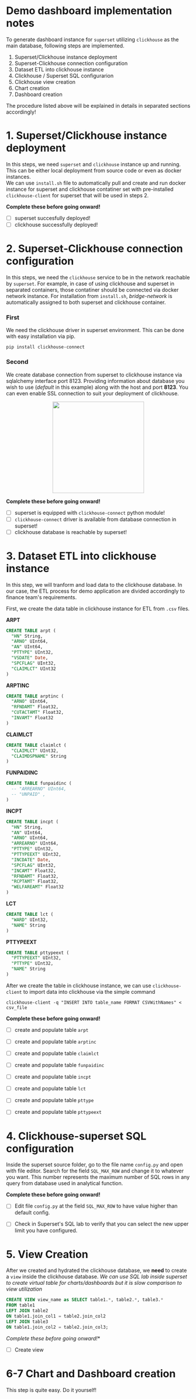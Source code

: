 # Demo dashboard implementation notes
To generate dashboard instance for `superset` utilizing `clickhouse` as the main database, following steps are implemented.  
1. Superset/Clickhouse instance deployment
2. Superset-Clickhouse connection configuration
3. Dataset ETL into clickhouse instance
4. Clickhouse / Superset SQL configurarion
5. Clickhouse view creation
6. Chart creation  
7. Dashboard creation

The procedure listed above will be explained in details in separated sections accordingly!

# 1. Superset/Clickhouse instance deployment
In this steps, we need `superset` and `clickhouse` instance up and running. This can be either local deployment from source code or even as docker instances.  
We can use `install.sh` file to automatically pull and create and run docker instance for superset and clickhouse contatiner set with pre-installed `clickhouse-client` for superset that will be used in steps 2.

**Complete these before going onward!**
- [ ] superset succesfully deployed!
- [ ] clickhouse successfully deployed!

# 2. Superset-Clickhouse connection configuration
In this steps, we need the `clickhouse` service to be in the network reachable by `superset`. For example, in case of using clickhouse and superset in separated containers, those contatiner should be connected via docker network instance. For installation from `install.sh`, *bridge-network* is automatically assigned to both superset and clickhouse container.

### First
We need the clickhouse driver in superset environment. This can be done with easy installation via pip.  
```
pip install clickhouse-connect
```

### Second 
We create database connection from superset to clickhouse instance via sqlalchemy interface port 8123. Providing information about database you wish to use (*default* in this example) along with the host and port **8123**. You can even enable SSL connection to suit your deployment of clickhouse.
<p align="center">
  <img src="./pics/connection-creation.png" width="250">
</p>

**Complete these before going onward!**
- [ ] superset is equipped with `clickhouse-connect` python module!
- [ ] `clickhouse-connect` driver is available from database connection in superset!
- [ ] clickhouse database is reachable by superset!

# 3. Dataset ETL into clickhouse instance
In this step, we will tranform and load data to the clickhouse database. In our case, the ETL process for demo application are divided accordingly to finance team's requirements.

First, we create the data table in clickhouse instance for ETL from `.csv` files.  

**ARPT**
```sql
CREATE TABLE arpt (
  "HN" String,
  "ARNO" UInt64,
  "AN" UInt64,
  "PTTYPE" UInt32,
  "VSDATE" Date,
  "SPCFLAG" UInt32,
  "CLAIMLCT" UInt32
)
```
**ARPTINC**
```sql
CREATE TABLE arptinc (
  "ARNO" UInt64,
  "RFNDAMT" Float32,
  "CUTACTAMT" Float32,
  "INVAMT" Float32
)
```

**CLAIMLCT**
```sql
CREATE TABLE claimlct (
  "CLAIMLCT" UInt32,
  "CLAIMDSPNAME" String
)
```

**FUNPAIDINC**
```sql
CREATE TABLE funpaidinc (
  -- "ARREARNO" UInt64,
  -- "UNPAID" ,
)
```

**INCPT**
```sql
CREATE TABLE incpt (
  "HN" String,
  "AN" UInt64,
  "ARNO" UInt64,
  "ARREARNO" UInt64,
  "PTTYPE" UInt32,
  "PTTYPEEXT" UInt32,
  "INCDATE" Date,
  "SPCFLAG" UInt32,
  "INCAMT" Float32,
  "RFNDAMT" Float32,
  "RCPTAMT" Float32,
  "WELFAREAMT" Float32
)
```

**LCT**
```sql
CREATE TABLE lct (
  "WARD" UInt32,
  "NAME" String
)
```

**PTTYPEEXT**
```sql
CREATE TABLE pttypeext (
  "PTTYPEEXT" UInt32,
  "PTTYPE" UInt32,
  "NAME" String
)
```

After we create the table in clickhouse instance, we can use `clickhouse-client` to import data into clickhouse via the simple command 
```shell
clickhouse-client -q "INSERT INTO table_name FORMAT CSVWithNames" < csv_file
```


**Complete these before going onward!**
- [ ] create and populate table `arpt`
- [ ] create and populate table `arptinc`
- [ ] create and populate table `claimlct`
- [ ] create and populate table `funpaidinc`
- [ ] create and populate table `incpt`
- [ ] create and populate table `lct`
- [ ] create and populate table `pttype`
- [ ] create and populate table `pttypeext`


# 4. Clickhouse-superset SQL configuration
Inside the superset source folder, go to the file name `config.py` and open with file editor. Search for the field `SQL_MAX_ROW` and change it to whatever you want. This number represents the maximum number of SQL rows in any query from database used in analytical function.

**Complete these before going onward!**
- [ ] Edit file `config.py` at the field `SQL_MAX_ROW` to have value higher than default config.
- [ ] Check in Superset's SQL lab to verify that you can select the new upper limit you have configured.


# 5. View Creation
After we created and hydrated the clickhouse database, we **need** to create a `view` inside the clickhouse database. *We can use SQL lab inside superset to create virtual table for charts/dashboards but it is slow comparison to view utilization* 

```sql
CREATE VIEW view_name as SELECT table1.*, table2.*, table3.*
FROM table1
LEFT JOIN table2
ON table1.join_col1 = table2.join_col2
LEFT JOIN table3
ON table1.join_col2 = table2.join_col3;
```

*Complete these before going onward!**
- [ ] Create view

# 6-7 Chart and Dashboard creation
This step is quite easy. Do it yourself!

